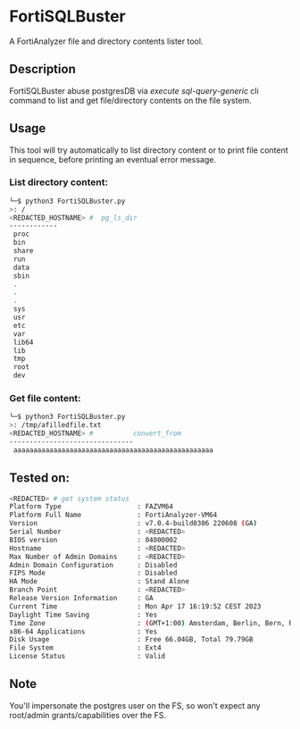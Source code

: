# FortiSQLBuster
A FortiAnalyzer file and directory contents lister tool.

## Description
FortiSQLBuster abuse postgresDB via *execute sql-query-generic* cli command to list and get file/directory contents on the file system.

## Usage
This tool will try automatically to list directory content or to print file content in sequence, before printing an eventual error message.

### List directory content:
```bash
└─$ python3 FortiSQLBuster.py
>: /
<REDACTED_HOSTNAME> #  pg_ls_dir
------------
 proc
 bin
 share
 run
 data
 sbin
 .
 .
 .
 sys
 usr
 etc
 var
 lib64
 lib
 tmp
 root
 dev

```
### Get file content:
```bash
└─$ python3 FortiSQLBuster.py
>: /tmp/afilledfile.txt
<REDACTED_HOSTNAME> #          convert_from
-------------------------------
 aaaaaaaaaaaaaaaaaaaaaaaaaaaaaaaaaaaaaaaaaaaaaaaaaa

```


## Tested on:
```bash
<REDACTED> # get system status
Platform Type                   : FAZVM64
Platform Full Name              : FortiAnalyzer-VM64
Version                         : v7.0.4-build0306 220608 (GA)
Serial Number                   : <REDACTED>
BIOS version                    : 04000002
Hostname                        : <REDACTED>
Max Number of Admin Domains     : <REDACTED>
Admin Domain Configuration      : Disabled
FIPS Mode                       : Disabled
HA Mode                         : Stand Alone
Branch Point                    : <REDACTED>
Release Version Information     : GA
Current Time                    : Mon Apr 17 16:19:52 CEST 2023
Daylight Time Saving            : Yes
Time Zone                       : (GMT+1:00) Amsterdam, Berlin, Bern, Rome, Stockholm, Vienna.
x86-64 Applications             : Yes
Disk Usage                      : Free 66.04GB, Total 79.79GB
File System                     : Ext4
License Status                  : Valid
```


## Note
You'll impersonate the postgres user on the FS, so won't expect any root/admin grants/capabilities over the FS.
